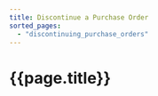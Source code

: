 ```yaml
---
title: Discontinue a Purchase Order
sorted_pages:
  - "discontinuing_purchase_orders"
---
```

# {{page.title}}
